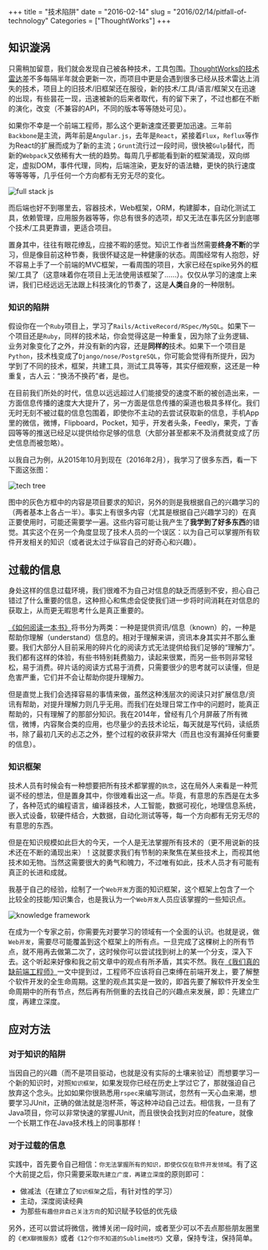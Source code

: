 +++
title = "技术陷阱"
date = "2016-02-14"
slug = "2016/02/14/pitfall-of-technology"
Categories = ["ThoughtWorks"]
+++

## 知识漩涡

只需稍加留意，我们就会发现自己被各种技术，工具包围。[ThoughtWorks的技术雷达](https://www.thoughtworks.com/radar)差不多每隔半年就会更新一次，而项目中更是会遇到很多已经从技术雷达上消失的技术，项目上的旧技术/旧框架还在服役，新的技术/工具/语言/框架又在迅速的出现，有些昙花一现，迅速被新的后来者取代，有的留下来了，不过也都在不断的演化，改变（不兼容的API，不同的版本等等随处可见）。

如果你不幸是一个前端工程师，那么这个更新速度还要更加迅速。三年前`Backbone`是主流，两年前是`Angular.js`，去年是`React`，紧接着`Flux`，`Reflux`等作为React的扩展而成为了新的主流；`Grunt`流行过一段时间，很快被`Gulp`替代，而新的`Webpack`又依稀有大一统的趋势。每周几乎都能看到新的框架涌现，双向绑定，虚拟DOM，事件代理，同构，后端渲染，更友好的语法糖，更快的执行速度等等等等，几乎任何一个方向都有无穷无尽的变化。

![full stack js](/images/2016/02/full-stack-js-resized.png)

而后端也好不到哪里去，容器技术，Web框架，ORM，构建脚本，自动化测试工具，依赖管理，应用服务器等等，你总有很多的选项，却又无法在事先区分到底哪个技术/工具更靠谱，更适合项目。

置身其中，往往有眼花缭乱，应接不暇的感觉。知识工作者当然需要**终身不断**的学习，但是像目前这种节奏，我很怀疑这是一种健康的状态。周围经常有人抱怨，好不容易上手了一个前端的MVC框架，一看周围的项目，大家已经在spike另外的框架/工具了（这意味着你在项目上无法使用该框架了……）。仅仅从学习的速度上来讲，我们已经远远无法跟上科技演化的节奏了，这是**人类**自身的一种限制。

### 知识的陷阱

假设你在一个`Ruby`项目上，学习了`Rails/ActiveRecord/RSpec/MySQL`。如果下一个项目还是`Ruby`，同样的技术站，你会觉得这是一种重复，因为除了业务逻辑、业务对象变化了之外，并没有新的内容，还是**同样的**技术。如果下一个项目是`Python`，技术栈变成了`Django/nose/PostgreSQL`，你可能会觉得有所提升，因为学到了不同的技术，框架，共建工具，测试工具等等，其实仔细观察，这还是一种重复，古人云：“换汤不换药”者，是也。

在目前我们所处的时代，信息以远远超过人们能接受的速度不断的被创造出来，一方面信息传播的速度大大提升了，另一方面是信息传播的渠道也极具多样化。我们无时无刻不被过载的信息包围着，即使你不主动的去尝试获取新的信息，手机App里的微信，微博，Flipboard，Pocket，知乎，开发者头条，Feedly，果壳，丁香园等等的推送已经足以提供给你足够的信息（大部分甚至都来不及消费就变成了历史信息而被忽略）。

以我自己为例，从2015年10月到现在（2016年2月），我学习了很多东西，看一下下面这张图：

![tech tree](/images/2016/02/tech-tree.png)

图中的灰色方框中的内容是项目要求的知识，另外的则是我根据自己的兴趣学习的（两者基本上各占一半）。事实上有很多内容（尤其是根据自己兴趣学习的）在真正要使用时，可能还需要学一遍。这些内容可能让我产生了**我学到了好多东西**的错觉。其实这个在另一个角度显现了技术人员的一个误区：以为自己可以掌握所有软件开发相关的知识（或者说太过于纵容自己的好奇心和兴趣）。

## 过载的信息

身处这样的信息过载环境，我们很难不为自己对信息的缺乏而感到不安，担心自己错过了什么重要的信息，这种担心和焦虑会促使我们进一步将时间消耗在对信息的获取上，从而更无暇思考什么是真正重要的。

[《如何阅读一本书》](http://book.douban.com/subject/1013208/)将书分为两类：一种是提供资讯/信息（known）的，一种是帮助你理解（understand）信息的。相对于理解来讲，资讯本身其实并不那么重要。我们大部分人目前采用的碎片化的阅读方式无法提供给我们足够的“理解力”。我们都有这样的体验，有些书特别耗费脑力，读起来很累，而另一些书则非常轻松，易于消费。碎片话的阅读方式易于消费，只需要很少的思考就可以读懂，但是危害严重，它们并不会让帮助你提升理解力。

但是直觉上我们会选择容易的事情来做，虽然这种浅层次的阅读只对扩展信息/资讯有帮助，对提升理解力则几乎无用。而我们在处理日常工作中的问题时，能真正帮助的，只有理解了的那部分知识。我在2014年，曾经有几个月屏蔽了所有微信，微博，内容聚合类的应用，也尽量少的去技术论坛，每天就是写代码，读纸质书，除了最初几天的忐忑之外，整个过程的收获非常大（而且也没有漏掉任何重要的信息）。

### 知识框架

技术人员有时候会有一种想要把所有技术都掌握的`执念`，这在局外人来看是一种荒诞不经的想法，但是置身其中，你很难看出这一点。毕竟，有意思的东西是在太多了，各种范式的编程语言，编译器技术，人工智能，数据可视化，地理信息系统，嵌入式设备，软硬件结合，大数据，自动化测试等等，每一个方向都有无穷无尽的有意思的东西。

但是在知识规模如此巨大的今天，一个人是无法掌握所有技术的（更不用说新的技术还在不断的涌现出来）！这就要求我们有节制的来聚焦在某些技术上，而视其他技术如无物。当然这需要很大的勇气和魄力，不过唯有如此，技术人员才有可能有真正的长进和成就。

我基于自己的经验，绘制了一个`Web开发`方面的知识框架，这个框架上包含了一个比较全的技能/知识集合，也是我认为一个`Web开发`人员应该掌握的一些知识点。

![knowledge framework](/images/2016/02/knowledge-framework.png)

在成为一个专家之前，你需要先对要学习的领域有一个全面的认识。也就是说，做`Web开发`，需要尽可能覆盖到这个框架上的所有点。一旦完成了这棵树上的所有节点，就不用再去做第二次了，这时候你可以尝试找到树上的某一个分支，深入下去。这个听起来好像和我之前文章中的观点有所矛盾，其实不然。我在[《我们真的缺前端工程师》](http://icodeit.org/2015/06/do-we-really-short-for-front-end-developer/)一文中提到过，工程师不应该将自己束缚在前端开发上，要了解整个软件开发的全生命周期。这里的观点其实是一致的，即首先要了解软件开发全生命周期中的所有节点，然后再有所侧重的去找自己的兴趣点来发展，即：先建立广度，再建立深度。

## 应对方法

### 对于知识的陷阱

当因自己的兴趣（而不是项目驱动，也就是没有实际的土壤来验证）而想要学习一个新的知识时，对照`知识框架`，如果发现你已经在历史上学过它了，那就强迫自己放弃这个念头。比如如果你很熟悉用`rspec`来编写测试，忽然有一天心血来潮，想要学习JUnit，正确的做法就是泡杯茶，等这种冲动自己过去。相信我，一旦有了Java项目，你可以非常快速的掌握JUnit，而且很快会找到对应的feature，就像一个长期工作在Java技术栈上的同事那样！

### 对于过载的信息

实践中，首先要令自己相信：`你无法掌握所有的知识，即使仅仅在软件开发领域`。有了这个大前提之后，你只需要采取`先建立广度，再建立深度`的原则即可：

-  做减法（在建立了`知识框架`之后，有针对性的学习）
-  主动，深度阅读经典
-  为那些`有趣但非自己关注方向`的知识赋予较低的优先级

另外，还可以尝试将微信，微博关闭一段时间，或者至少可以不去点那些朋友圈里的`《老X聊微服务》`或者`《12个你不知道的Sublime技巧》`文章，保持专注，保持简单。
